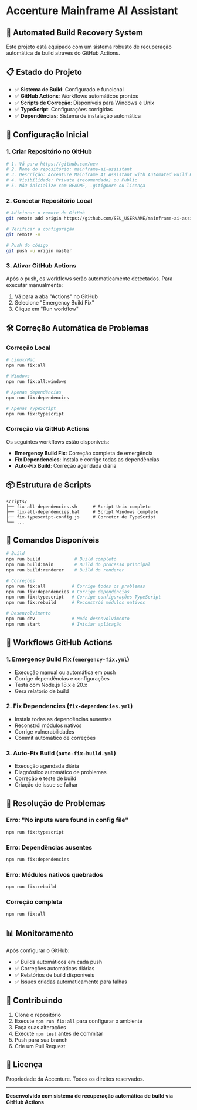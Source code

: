 # Accenture Mainframe AI Assistant

## 🚀 Automated Build Recovery System

Este projeto está equipado com um sistema robusto de recuperação automática de build através do GitHub Actions.

## 📋 Estado do Projeto

- ✅ **Sistema de Build**: Configurado e funcional
- ✅ **GitHub Actions**: Workflows automáticos prontos
- ✅ **Scripts de Correção**: Disponíveis para Windows e Unix
- ✅ **TypeScript**: Configurações corrigidas
- ✅ **Dependências**: Sistema de instalação automática

## 🔧 Configuração Inicial

### 1. Criar Repositório no GitHub

```bash
# 1. Vá para https://github.com/new
# 2. Nome do repositório: mainframe-ai-assistant
# 3. Descrição: Accenture Mainframe AI Assistant with Automated Build Recovery
# 4. Visibilidade: Private (recomendado) ou Public
# 5. NÃO inicialize com README, .gitignore ou licença
```

### 2. Conectar Repositório Local

```bash
# Adicionar o remote do GitHub
git remote add origin https://github.com/SEU_USERNAME/mainframe-ai-assistant.git

# Verificar a configuração
git remote -v

# Push do código
git push -u origin master
```

### 3. Ativar GitHub Actions

Após o push, os workflows serão automaticamente detectados. Para executar manualmente:

1. Vá para a aba "Actions" no GitHub
2. Selecione "Emergency Build Fix"
3. Clique em "Run workflow"

## 🛠️ Correção Automática de Problemas

### Correção Local

```bash
# Linux/Mac
npm run fix:all

# Windows
npm run fix:all:windows

# Apenas dependências
npm run fix:dependencies

# Apenas TypeScript
npm run fix:typescript
```

### Correção via GitHub Actions

Os seguintes workflows estão disponíveis:

- **Emergency Build Fix**: Correção completa de emergência
- **Fix Dependencies**: Instala e corrige todas as dependências
- **Auto-Fix Build**: Correção agendada diária

## 📦 Estrutura de Scripts

```
scripts/
├── fix-all-dependencies.sh      # Script Unix completo
├── fix-all-dependencies.bat     # Script Windows completo
├── fix-typescript-config.js     # Corretor de TypeScript
└── ...
```

## 🎯 Comandos Disponíveis

```bash
# Build
npm run build             # Build completo
npm run build:main        # Build do processo principal
npm run build:renderer    # Build do renderer

# Correções
npm run fix:all          # Corrige todos os problemas
npm run fix:dependencies # Corrige dependências
npm run fix:typescript   # Corrige configurações TypeScript
npm run fix:rebuild      # Reconstrói módulos nativos

# Desenvolvimento
npm run dev              # Modo desenvolvimento
npm run start            # Iniciar aplicação
```

## 🔄 Workflows GitHub Actions

### 1. Emergency Build Fix (`emergency-fix.yml`)
- Execução manual ou automática em push
- Corrige dependências e configurações
- Testa com Node.js 18.x e 20.x
- Gera relatório de build

### 2. Fix Dependencies (`fix-dependencies.yml`)
- Instala todas as dependências ausentes
- Reconstrói módulos nativos
- Corrige vulnerabilidades
- Commit automático de correções

### 3. Auto-Fix Build (`auto-fix-build.yml`)
- Execução agendada diária
- Diagnóstico automático de problemas
- Correção e teste de build
- Criação de issue se falhar

## 🚨 Resolução de Problemas

### Erro: "No inputs were found in config file"
```bash
npm run fix:typescript
```

### Erro: Dependências ausentes
```bash
npm run fix:dependencies
```

### Erro: Módulos nativos quebrados
```bash
npm run fix:rebuild
```

### Correção completa
```bash
npm run fix:all
```

## 📊 Monitoramento

Após configurar o GitHub:
- ✅ Builds automáticos em cada push
- ✅ Correções automáticas diárias
- ✅ Relatórios de build disponíveis
- ✅ Issues criadas automaticamente para falhas

## 🤝 Contribuindo

1. Clone o repositório
2. Execute `npm run fix:all` para configurar o ambiente
3. Faça suas alterações
4. Execute `npm test` antes de commitar
5. Push para sua branch
6. Crie um Pull Request

## 📝 Licença

Propriedade da Accenture. Todos os direitos reservados.

---

**Desenvolvido com sistema de recuperação automática de build via GitHub Actions**